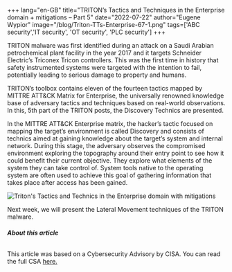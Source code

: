 +++
lang="en-GB"
title="TRITON’s Tactics and Techniques in the Enterprise domain + mitigations – Part 5"
date="2022-07-22"
author="Eugene Wypior"
image="/blog/Triton-TTs-Enterprise-67-1.png"
tags=['ABC security','IT security', 'OT security', 'PLC security']
+++

TRITON malware was first identified during an attack on a Saudi Arabian petrochemical plant facility in the year 2017 and it targets Schneider Electric’s Triconex Tricon controllers. This was the first time in history that safety instrumented systems were targeted with the intention to fail, potentially leading to serious damage to property and humans.

TRITON’s toolbox contains eleven of the fourteen tactics mapped by MITTRE ATT&CK Matrix for Enterprise, the universally renowned knowledge base of adversary tactics and techniques based on real-world observations. In this, 5th part of the TRITON posts, the Discovery Technics are presented.

In the MITTRE ATT&CK Enterprise matrix, the hacker’s tactic focused on mapping the target’s environment is called Discovery and consists of technics aimed at gaining knowledge about the target’s system and internal network. During this stage, the adversary observes the compromised environment exploring the topography around their entry point to see how it could benefit their current objective. They explore what elements of the system they can take control of. System tools native to the operating system are often used to achieve this goal of gathering information that takes place after access has been gained.

![Triton's Tactics and Technics in the Enterprise domain with mitigations](/blog/TRITON-ENT_5.png)

Next week, we will present the Lateral Movement techniques of the TRITON malware.

###### **About this article**

This article was based on a Cybersecurity Advisory by CISA. You can read the full CSA [here.](https://www.cisa.gov/uscert/ncas/alerts/aa22-083a)
